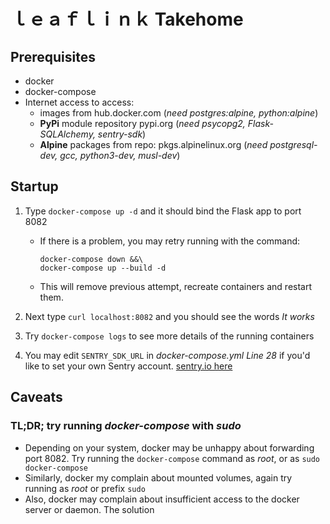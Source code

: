 # ｌｅａｆｌｉｎｋ Takehome
## Prerequisites
* docker
* docker-compose
* Internet access to access:
  * images from hub.docker.com (*need postgres:alpine, python:alpine*)
  * **PyPi** module repository pypi.org (*need psycopg2, Flask-SQLAlchemy, sentry-sdk*)
  * **Alpine** packages from repo: pkgs.alpinelinux.org (*need postgresql-dev, gcc, python3-dev, musl-dev*)
## Startup
1. Type `docker-compose up -d` and it should bind the Flask app to port 8082
   * If there is a problem, you may retry running  with the command:
        ```
        docker-compose down &&\
        docker-compose up --build -d
        ```
    * This will remove previous attempt, recreate containers and restart them.

1. Next type `curl localhost:8082` and you should see the words _It works_
2. Try `docker-compose logs` to see more details of the running containers
3. You may edit `SENTRY_SDK_URL` in _docker-compose.yml_ *Line 28* if you'd like to set your own Sentry account. [sentry.io here](sentry.io)
## Caveats
### **TL;DR;** try running *docker-compose* with *sudo*
* Depending on your system, docker may be unhappy about forwarding port 8082. Try running the `docker-compose` command as *root*, or as `sudo docker-compose`
* Similarly, docker my complain about mounted volumes, again try running as *root* or prefix `sudo`
* Also, docker may complain about insufficient access to the docker server or daemon. The solution